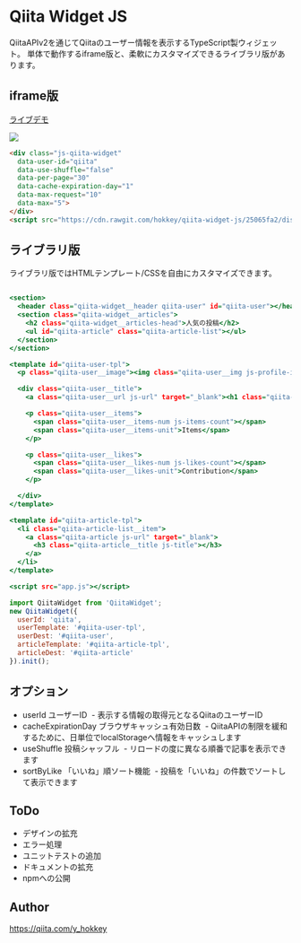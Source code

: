 # Qiita Widget JS

QiitaAPIv2を通じてQiitaのユーザー情報を表示するTypeScript製ウィジェット。
単体で動作するiframe版と、柔軟にカスタマイズできるライブラリ版があります。

## iframe版

[ライブデモ](https://codepen.io/hokkey/pen/RLRzEE?editors=1000)

![](https://user-images.githubusercontent.com/6197292/30715017-e1307794-9f4f-11e7-92c3-07323bb71e47.png)

```html
<div class="js-qiita-widget"
  data-user-id="qiita"
  data-use-shuffle="false"
  data-per-page="30"
  data-cache-expiration-day="1"
  data-max-request="10"
  data-max="5">
</div>
<script src="https://cdn.rawgit.com/hokkey/qiita-widget-js/25065fa2/dist/iframe.js"></script>
```

## ライブラリ版

ライブラリ版ではHTMLテンプレート/CSSを自由にカスタマイズできます。

```html:index.html

<section>
  <header class="qiita-widget__header qiita-user" id="qiita-user"></header>
  <section class="qiita-widget__articles">
    <h2 class="qiita-widget__articles-head">人気の投稿</h2>
    <ul id="qiita-article" class="qiita-article-list"></ul>
  </section>
</section>

<template id="qiita-user-tpl">
  <p class="qiita-user__image"><img class="qiita-user__img js-profile-image-url" src="" alt=""/></p>

  <div class="qiita-user__title">
    <a class="qiita-user__url js-url" target="_blank"><h1 class="qiita-user__id js-id"></h1></a>

    <p class="qiita-user__items">
      <span class="qiita-user__items-num js-items-count"></span>
      <span class="qiita-user__items-unit">Items</span>
    </p>

    <p class="qiita-user__likes">
      <span class="qiita-user__likes-num js-likes-count"></span>
      <span class="qiita-user__likes-unit">Contribution</span>
    </p>

  </div>
</template>

<template id="qiita-article-tpl">
  <li class="qiita-article-list__item">
    <a class="qiita-article js-url" target="_blank">
      <h3 class="qiita-article__title js-title"></h3>
    </a>
  </li>
</template>

<script src="app.js"></script>
```

```js:app.js
import QiitaWidget from 'QiitaWidget';
new QiitaWidget({
  userId: 'qiita',
  userTemplate: '#qiita-user-tpl',
  userDest: '#qiita-user',
  articleTemplate: '#qiita-article-tpl',
  articleDest: '#qiita-article'
}).init();
```

## オプション

- userId ユーザーID
  - 表示する情報の取得元となるQiitaのユーザーID
- cacheExpirationDay ブラウザキャッシュ有効日数
  - QiitaAPIの制限を緩和するために、日単位でlocalStorageへ情報をキャッシュします
- useShuffle 投稿シャッフル
  - リロードの度に異なる順番で記事を表示できます
- sortByLike 「いいね」順ソート機能
  - 投稿を「いいね」の件数でソートして表示できます
  
## ToDo

- デザインの拡充
- エラー処理
- ユニットテストの追加
- ドキュメントの拡充
- npmへの公開

## Author

https://qiita.com/y_hokkey
